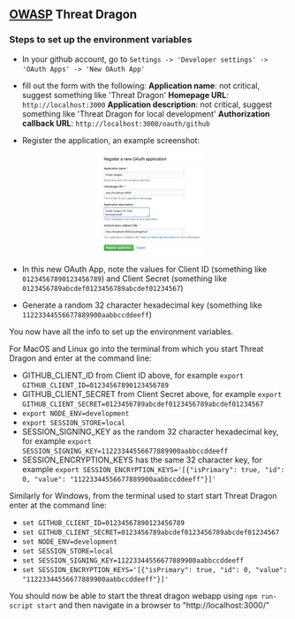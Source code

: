 ## [OWASP](https://www.owasp.org) Threat Dragon ##

### Steps to set up the environment variables ###

* In your github account, go to `Settings -> 'Developer settings' -> 'OAuth Apps' -> 'New OAuth App'`

* fill out the form with the following:
**Application name**: not critical, suggest something like 'Threat Dragon'
**Homepage URL**: `http://localhost:3000`
**Application description**: not critical, suggest something like 'Threat Dragon for local development'
**Authorization callback URL**: `http://localhost:3000/oauth/github`

* Register the application, an example screenshot:
<p align="center">
  <img src="https://raw.githubusercontent.com/owasp/threat-dragon/main/td/public/content/images/register-new-OAuth-application.png" width="200" alt="Register new OAuth application"/>
</p>

* In this new OAuth App, note the values for Client ID (something like `01234567890123456789`) and Client Secret (something like `0123456789abcdef0123456789abcdef01234567`)

* Generate a random 32 character hexadecimal key (something like `11223344556677889900aabbccddeeff`)

You now have all the info to set up the environment variables.

For MacOS and Linux go into the terminal from which you start Threat Dragon and enter at the
command line:
* GITHUB_CLIENT_ID from Client ID above, for example `export GITHUB_CLIENT_ID=01234567890123456789`
* GITHUB_CLIENT_SECRET from Client Secret above, for example `export GITHUB_CLIENT_SECRET=0123456789abcdef0123456789abcdef01234567`
* `export NODE_ENV=development`
* `export SESSION_STORE=local`
* SESSION_SIGNING_KEY as the random 32 character hexadecimal key, for example `export SESSION_SIGNING_KEY=11223344556677889900aabbccddeeff`
* SESSION_ENCRYPTION_KEYS has the same 32 character key, for example `export SESSION_ENCRYPTION_KEYS='[{"isPrimary": true, "id": 0, "value": "11223344556677889900aabbccddeeff"}]'`

Similarly for Windows, from the terminal used to start start Threat Dragon enter at the
command line:
* `set GITHUB_CLIENT_ID=01234567890123456789`
* `set GITHUB_CLIENT_SECRET=0123456789abcdef0123456789abcdef01234567`
* `set NODE_ENV=development`
* `set SESSION_STORE=local`
* `set SESSION_SIGNING_KEY=11223344556677889900aabbccddeeff`
* `set SESSION_ENCRYPTION_KEYS='[{"isPrimary": true, "id": 0, "value": "11223344556677889900aabbccddeeff"}]'`

You should now be able to start the threat dragon webapp using `npm run-script start` and then navigate in a browser to "http://localhost:3000/"
